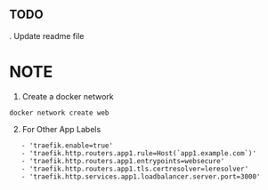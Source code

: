 ## TODO
. Update readme file
# NOTE
1. Create a docker network

```
docker network create web
```

2. For Other App Labels

```
   - 'traefik.enable=true'
   - 'traefik.http.routers.app1.rule=Host(`app1.example.com`)'
   - 'traefik.http.routers.app1.entrypoints=websecure'
   - 'traefik.http.routers.app1.tls.certresolver=leresolver'
   - 'traefik.http.services.app1.loadbalancer.server.port=3000'
```
